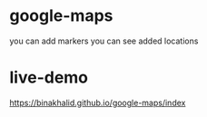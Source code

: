 # google-maps
you can add markers
you can see added locations 

# live-demo
https://binakhalid.github.io/google-maps/index
